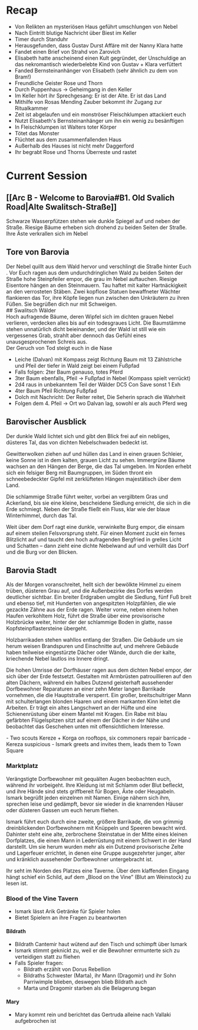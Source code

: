 #   Recap

- Von Relikten an mysteriösen Haus geführt umschlungen von Nebel
- Nach Eintritt blutige Nachricht über Biest im Keller
- Timer durch Standuhr
- Herausgefunden, dass Gustav Durst Affäre mit der Nanny Klara hatte
- Fandet einen Brief von Strahd von Zarovich
- Elisabeth hatte anscheinend einen Kult gegründet, der Unschuldige an das nekromantisch wiederbelebte Kind von Gustav + Klara verfüttert
- Fanded Bernsteinanhänger von Elisabeth (sehr ähnlich zu dem von Bram!)
- Freundliche Geister Rose und Thorn
- Durch Puppenhaus -> Geheimgang in den Keller
- Im Keller hört ihr Sprechgesang: Er ist der Alte. Er ist das Land
- Mithilfe von Rosas Mending Zauber bekommt ihr Zugang zur Ritualkammer
- Zeit ist abgelaufen und ein monströser Fleischklumpen attackiert euch
- Nutzt Elisabeth's Bernsteinanhänger um ihn ein wenig zu besänftigen
- In Fleischklumpen ist Walters toter Körper
- Tötet das Monster
- Flüchtet aus dem zusammenfallenden Haus
- Außerhalb des Hauses ist nicht mehr Daggerford
- Ihr begrabt Rose und Thorns Überreste und rastet

# Current Session
## [[Arc B - Welcome to Barovia#B1. Old Svalich Road|Alte Swalitsch-Straße]]
<div class="description">
<p>Schwarze Wasserpfützen stehen wie dunkle Spiegel auf und neben der Straße. Riesige Bäume erheben sich drohend zu beiden Seiten der Straße. Ihre Äste verkrallen sich im Nebel
</div>

## Tore von Barovia
 <div class="description">
 Der Nebel quillt aus dem Wald hervor und verschlingt die Straße hinter Euch .
 Vor Euch ragen aus dem undurchdringlichen Wald zu 
beiden Seiten der Straße hohe Steinpfeiler empor, die 
grau im Nebel auftauchen. Riesige Eisentore hängen an den Steinmauern. 
Tau haftet mit kalter Hartnäckigkeit an den verrosteten Stäben. Zwei 
kopflose Statuen bewaffneter Wächter flankieren das Tor, ihre 
Köpfe liegen nun zwischen den Unkräutern zu ihren Füßen. Sie 
begrüßen dich nur mit Schweigen. 
</div>
## Swalitsch Wälder
<div class="description">
Hoch aufragende Bäume, deren Wipfel sich im dichten grauen Nebel verlieren,  verdecken alles bis auf ein todesgraues Licht. Die Baumstämme stehen  unnatürlich dicht beieinander, und der Wald ist 
still wie ein vergessenes Grab, strahlt aber dennoch das Gefühl eines 
unausgesprochenen Schreis aus. 
</div>

<div class="description">
Der Geruch von Tod steigt euch in die Nase
</div>

- Leiche (Dalvan) mit Kompass zeigt Richtung Baum mit 13 Zählstriche und Pfeil der tiefer in Wald zeigt bei einem Fußpfad
- Falls folgen: 2ter Baum genauso, totes Pferd
- 3ter Baum ebenfalls, Pfeil -> Fußpfad in Nebel (Kompass spielt verrückt)
- 2d4 raus in unbekanntem Teil der Wälder DC5 Con Save sonst 1 Exh
- 4ter Baum Pfeil Richtung Fußpfad
- Dolch mit Nachricht: Der Reiter reitet, Die Seherin sprach die Wahrheit
- Folgen dem 4. Pfeil -> Ort wo Dalvan lag, sowohl er als auch Pferd weg
## Barovischer Ausblick

<div class="description">
<p>Der dunkle Wald lichtet sich und gibt den Blick frei auf ein nebliges, düsteres Tal, das von dichten Nebelschwaden bedeckt ist. </p>
<p>Gewitterwolken ziehen auf und hüllen das Land in einen grauen Schleier, keine Sonne ist in dem kalten, grauen Licht zu sehen. Immergrüne Bäume wachsen an den Hängen der Berge, die das Tal umgeben. Im Norden erhebt sich ein felsiger Berg mit Baumgruppen, im Süden thront ein schneebedeckter Gipfel mit zerklüfteten Hängen majestätisch über dem Land. </p>
<p>Die schlammige Straße führt weiter, vorbei an vergilbtem Gras und Ackerland, bis sie eine kleine, bescheidene Siedlung erreicht, die sich in die Erde schmiegt. Neben der Straße fließt ein Fluss, klar wie der blaue Winterhimmel, durch das Tal. </p>
<p>Weit über dem Dorf ragt eine dunkle, verwinkelte Burg empor, die einsam auf einem steilen Felsvorsprung steht. Für einen Moment zuckt ein fernes Blitzlicht auf und taucht den hoch aufragenden Bergfried in grelles Licht und Schatten – dann zieht eine dichte Nebelwand auf und verhüllt das Dorf und die Burg vor den Blicken.</p>
</div>

## Barovia Stadt

<div class="description">
<p>Als der Morgen voranschreitet, hellt sich der bewölkte Himmel zu einem trüben, düsteren Grau auf, und die Außenbezirke des Dorfes werden deutlicher sichtbar. Ein breiter Erdgraben umgibt die Siedlung, fünf Fuß breit und ebenso tief, mit Hunderten von angespitzten Holzpfählen, die wie gezackte Zähne aus der Erde ragen. Weiter vorne, neben einem hohen Haufen verkohltem Holz, führt die Straße über eine provisorische Holzbrücke weiter, hinter der der schlammige Boden in glatte, nasse Kopfsteinpflastersteine übergeht. </p>
<p>Holzbarrikaden stehen wahllos entlang der Straßen. Die Gebäude um sie herum weisen Brandspuren und Einschnitte auf, und mehrere Gebäude haben teilweise eingestürzte Dächer oder Wände, durch die der kalte, kriechende Nebel lautlos ins Innere dringt. </p>
<p>Die hohen Umrisse der Dorfhäuser ragen aus dem dichten Nebel empor, der sich über der Erde festsetzt. Gestalten mit Armbrüsten patrouillieren auf den alten Dächern, während ein halbes Dutzend geisterhaft aussehender Dorfbewohner Reparaturen an einer zehn Meter langen Barrikade vornehmen, die die Hauptstraße versperrt. Ein großer, breitschultriger Mann mit schulterlangen blonden Haaren und einem markanten Kinn leitet die Arbeiten. Er trägt ein altes Langschwert an der Hüfte und eine Schienenrüstung über einem Mantel mit Kragen. Ein Rabe mit blau gefärbten Flügelspitzen sitzt auf einem der Dächer in der Nähe und beobachtet das Geschehen unten mit offensichtlichem Interesse. </p>
</div>
- Two scouts Kereze + Korga on rooftops, six commoners repair barricade
- Kereza suspicious
- Ismark greets and invites them, leads them to Town Square

### Marktplatz

<div class="description">
<p>Verängstigte Dorfbewohner mit gequälten Augen beobachten euch, während ihr vorbeigeht. Ihre Kleidung ist mit Schlamm oder Blut befleckt, und ihre Hände sind stets griffbereit für Bogen, Äxte oder Heugabeln. Ismark begrüßt jeden einzelnen mit Namen. Einige nähern sich ihm, sprechen leise und gedämpft, bevor sie wieder in die knarrenden Häuser oder düsteren Gassen um euch herum fliehen. </p>
<p>Ismark führt euch durch eine zweite, größere Barrikade, die von grimmig dreinblickenden Dorfbewohnern mit Knüppeln und Speeren bewacht wird. Dahinter steht eine alte, zerbrochene Steinstatue in der Mitte eines kleinen Dorfplatzes, die einen Mann in Lederrüstung mit einem Schwert in der Hand darstellt. Um sie herum wurden mehr als ein Dutzend provisorische Zelte und Lagerfeuer errichtet, in denen eine Gruppe ausgezehrter junger, alter und kränklich aussehender Dorfbewohner untergebracht ist. </p>
<p> Ihr seht im Norden des Platzes eine Taverne. Über dem klaffenden Eingang hängt schief ein Schild, auf dem „Blood on the Vine” (Blut am Weinstock) zu lesen ist. 
</div>

### Blood of the Vine Tavern
- Ismark lässt Arik Getränke für Spieler holen
- Bietet Spielern an ihre Fragen zu beantworten
#### Bildrath 
- Bildrath Cantemir haut wütend auf den Tisch und schimpft über Ismark
- Ismark stimmt geknickt zu, weil er die Bewohner ermunterte sich zu verteidigen statt zu fliehen
- Falls Spieler fragen:
	- Bildrath erzählt von Dorus Rebellion
	- Bildraths Schwester (Marta), ihr Mann (Dragomir) und ihr Sohn Parriwimple blieben, deswegen blieb Bildrath auch
	- Marta und Dragomir starben als die Belagerung began
#### Mary
- Mary kommt rein und berichtet das Gertruda alleine nach Vallaki aufgebrochen ist